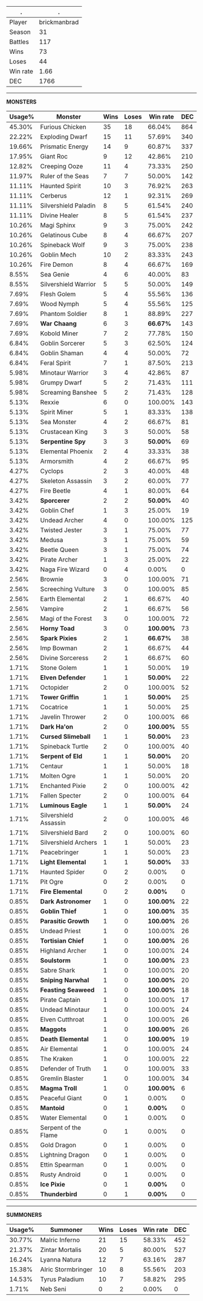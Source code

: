.|.
|-|-
Player|brickmanbrad
Season|31
Battles|117
Wins|73
Loses|44
Win rate|1.66
DEC|1766

---
**MONSTERS**

Usage%|Monster|Wins|Loses|Win rate|DEC|
-|-|-|-|-|-|
45.30%|Furious Chicken|35|18|66.04%|864|
22.22%|Exploding Dwarf|15|11|57.69%|340|
19.66%|Prismatic Energy|14|9|60.87%|337|
17.95%|Giant Roc|9|12|42.86%|210|
12.82%|Creeping Ooze|11|4|73.33%|250|
11.97%|Ruler of the Seas|7|7|50.00%|142|
11.11%|Haunted Spirit|10|3|76.92%|263|
11.11%|Cerberus|12|1|92.31%|269|
11.11%|Silvershield Paladin|8|5|61.54%|240|
11.11%|Divine Healer|8|5|61.54%|237|
10.26%|Magi Sphinx|9|3|75.00%|242|
10.26%|Gelatinous Cube|8|4|66.67%|207|
10.26%|Spineback Wolf|9|3|75.00%|238|
10.26%|Goblin Mech|10|2|83.33%|243|
10.26%|Fire Demon|8|4|66.67%|169|
8.55%|Sea Genie|4|6|40.00%|83|
8.55%|Silvershield Warrior|5|5|50.00%|149|
7.69%|Flesh Golem|5|4|55.56%|136|
7.69%|Wood Nymph|5|4|55.56%|125|
7.69%|Phantom Soldier|8|1|88.89%|227|
7.69%|**War Chaang**|6|3|**66.67%**|143|
7.69%|Kobold Miner|7|2|77.78%|150|
6.84%|Goblin Sorcerer|5|3|62.50%|124|
6.84%|Goblin Shaman|4|4|50.00%|72|
6.84%|Feral Spirit|7|1|87.50%|213|
5.98%|Minotaur Warrior|3|4|42.86%|87|
5.98%|Grumpy Dwarf|5|2|71.43%|111|
5.98%|Screaming Banshee|5|2|71.43%|128|
5.13%|Rexxie|6|0|100.00%|143|
5.13%|Spirit Miner|5|1|83.33%|138|
5.13%|Sea Monster|4|2|66.67%|81|
5.13%|Crustacean King|3|3|50.00%|58|
5.13%|**Serpentine Spy**|3|3|**50.00%**|69|
5.13%|Elemental Phoenix|2|4|33.33%|38|
5.13%|Armorsmith|4|2|66.67%|95|
4.27%|Cyclops|2|3|40.00%|48|
4.27%|Skeleton Assassin|3|2|60.00%|77|
4.27%|Fire Beetle|4|1|80.00%|64|
3.42%|**Sporcerer**|2|2|**50.00%**|40|
3.42%|Goblin Chef|1|3|25.00%|19|
3.42%|Undead Archer|4|0|100.00%|125|
3.42%|Twisted Jester|3|1|75.00%|77|
3.42%|Medusa|3|1|75.00%|59|
3.42%|Beetle Queen|3|1|75.00%|74|
3.42%|Pirate Archer|1|3|25.00%|22|
3.42%|Naga Fire Wizard|0|4|0.00%|0|
2.56%|Brownie|3|0|100.00%|71|
2.56%|Screeching Vulture|3|0|100.00%|85|
2.56%|Earth Elemental|2|1|66.67%|40|
2.56%|Vampire|2|1|66.67%|56|
2.56%|Magi of the Forest|3|0|100.00%|72|
2.56%|**Horny Toad**|3|0|**100.00%**|73|
2.56%|**Spark Pixies**|2|1|**66.67%**|38|
2.56%|Imp Bowman|2|1|66.67%|44|
2.56%|Divine Sorceress|2|1|66.67%|60|
1.71%|Stone Golem|1|1|50.00%|19|
1.71%|**Elven Defender**|1|1|**50.00%**|22|
1.71%|Octopider|2|0|100.00%|52|
1.71%|**Tower Griffin**|1|1|**50.00%**|25|
1.71%|Cocatrice|1|1|50.00%|25|
1.71%|Javelin Thrower|2|0|100.00%|66|
1.71%|**Dark Ha'on**|2|0|**100.00%**|55|
1.71%|**Cursed Slimeball**|1|1|**50.00%**|23|
1.71%|Spineback Turtle|2|0|100.00%|40|
1.71%|**Serpent of Eld**|1|1|**50.00%**|20|
1.71%|Centaur|1|1|50.00%|18|
1.71%|Molten Ogre|1|1|50.00%|20|
1.71%|Enchanted Pixie|2|0|100.00%|42|
1.71%|Fallen Specter|2|0|100.00%|64|
1.71%|**Luminous Eagle**|1|1|**50.00%**|24|
1.71%|Silvershield Assassin|2|0|100.00%|46|
1.71%|Silvershield Bard|2|0|100.00%|60|
1.71%|Silvershield Archers|1|1|50.00%|23|
1.71%|Peacebringer|1|1|50.00%|23|
1.71%|**Light Elemental**|1|1|**50.00%**|33|
1.71%|Haunted Spider|0|2|0.00%|0|
1.71%|Pit Ogre|0|2|0.00%|0|
1.71%|**Fire Elemental**|0|2|**0.00%**|0|
0.85%|**Dark Astronomer**|1|0|**100.00%**|22|
0.85%|**Goblin Thief**|1|0|**100.00%**|35|
0.85%|**Parasitic Growth**|1|0|**100.00%**|26|
0.85%|Undead Priest|1|0|100.00%|26|
0.85%|**Tortisian Chief**|1|0|**100.00%**|26|
0.85%|Highland Archer|1|0|100.00%|24|
0.85%|**Soulstorm**|1|0|**100.00%**|23|
0.85%|Sabre Shark|1|0|100.00%|20|
0.85%|**Sniping Narwhal**|1|0|**100.00%**|20|
0.85%|**Feasting Seaweed**|1|0|**100.00%**|18|
0.85%|Pirate Captain|1|0|100.00%|17|
0.85%|Undead Minotaur|1|0|100.00%|24|
0.85%|Elven Cutthroat|1|0|100.00%|26|
0.85%|**Maggots**|1|0|**100.00%**|26|
0.85%|**Death Elemental**|1|0|**100.00%**|19|
0.85%|Air Elemental|1|0|100.00%|24|
0.85%|The Kraken|1|0|100.00%|22|
0.85%|Defender of Truth|1|0|100.00%|33|
0.85%|Gremlin Blaster|1|0|100.00%|34|
0.85%|**Magma Troll**|1|0|**100.00%**|6|
0.85%|Peaceful Giant|0|1|0.00%|0|
0.85%|**Mantoid**|0|1|**0.00%**|0|
0.85%|Water Elemental|0|1|0.00%|0|
0.85%|Serpent of the Flame|0|1|0.00%|0|
0.85%|Gold Dragon|0|1|0.00%|0|
0.85%|Lightning Dragon|0|1|0.00%|0|
0.85%|Ettin Spearman|0|1|0.00%|0|
0.85%|Rusty Android|0|1|0.00%|0|
0.85%|**Ice Pixie**|0|1|**0.00%**|0|
0.85%|**Thunderbird**|0|1|**0.00%**|0|

---
**SUMMONERS**

Usage%|Summoner|Wins|Loses|Win rate|DEC|
-|-|-|-|-|-|
30.77%|Malric Inferno|21|15|58.33%|452|
21.37%|Zintar Mortalis|20|5|80.00%|527|
16.24%|Lyanna Natura|12|7|63.16%|287|
15.38%|Alric Stormbringer|10|8|55.56%|203|
14.53%|Tyrus Paladium|10|7|58.82%|295|
1.71%|Neb Seni|0|2|0.00%|0|
